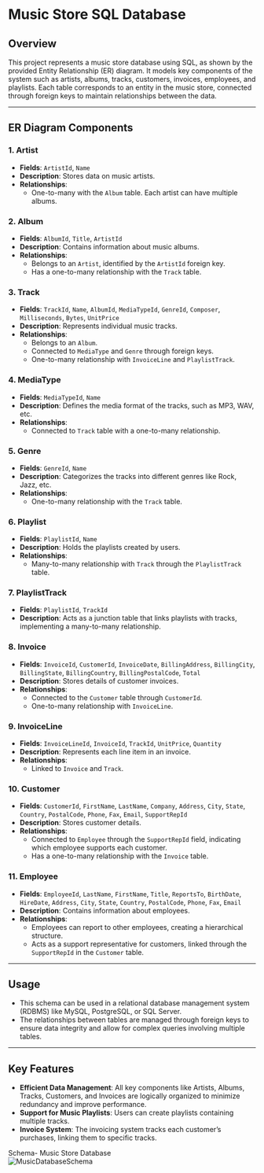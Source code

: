 
# Music Store SQL Database

## Overview

This project represents a music store database using SQL, as shown by the provided Entity Relationship (ER) diagram. It models key components of the system such as artists, albums, tracks, customers, invoices, employees, and playlists. Each table corresponds to an entity in the music store, connected through foreign keys to maintain relationships between the data.

---

## ER Diagram Components

### 1. **Artist**
   - **Fields**: `ArtistId`, `Name`
   - **Description**: Stores data on music artists.
   - **Relationships**: 
     - One-to-many with the `Album` table. Each artist can have multiple albums.

### 2. **Album**
   - **Fields**: `AlbumId`, `Title`, `ArtistId`
   - **Description**: Contains information about music albums.
   - **Relationships**: 
     - Belongs to an `Artist`, identified by the `ArtistId` foreign key.
     - Has a one-to-many relationship with the `Track` table.

### 3. **Track**
   - **Fields**: `TrackId`, `Name`, `AlbumId`, `MediaTypeId`, `GenreId`, `Composer`, `Milliseconds`, `Bytes`, `UnitPrice`
   - **Description**: Represents individual music tracks.
   - **Relationships**: 
     - Belongs to an `Album`.
     - Connected to `MediaType` and `Genre` through foreign keys.
     - One-to-many relationship with `InvoiceLine` and `PlaylistTrack`.

### 4. **MediaType**
   - **Fields**: `MediaTypeId`, `Name`
   - **Description**: Defines the media format of the tracks, such as MP3, WAV, etc.
   - **Relationships**: 
     - Connected to `Track` table with a one-to-many relationship.

### 5. **Genre**
   - **Fields**: `GenreId`, `Name`
   - **Description**: Categorizes the tracks into different genres like Rock, Jazz, etc.
   - **Relationships**: 
     - One-to-many relationship with the `Track` table.

### 6. **Playlist**
   - **Fields**: `PlaylistId`, `Name`
   - **Description**: Holds the playlists created by users.
   - **Relationships**: 
     - Many-to-many relationship with `Track` through the `PlaylistTrack` table.

### 7. **PlaylistTrack**
   - **Fields**: `PlaylistId`, `TrackId`
   - **Description**: Acts as a junction table that links playlists with tracks, implementing a many-to-many relationship.

### 8. **Invoice**
   - **Fields**: `InvoiceId`, `CustomerId`, `InvoiceDate`, `BillingAddress`, `BillingCity`, `BillingState`, `BillingCountry`, `BillingPostalCode`, `Total`
   - **Description**: Stores details of customer invoices.
   - **Relationships**: 
     - Connected to the `Customer` table through `CustomerId`.
     - One-to-many relationship with `InvoiceLine`.

### 9. **InvoiceLine**
   - **Fields**: `InvoiceLineId`, `InvoiceId`, `TrackId`, `UnitPrice`, `Quantity`
   - **Description**: Represents each line item in an invoice.
   - **Relationships**: 
     - Linked to `Invoice` and `Track`.

### 10. **Customer**
   - **Fields**: `CustomerId`, `FirstName`, `LastName`, `Company`, `Address`, `City`, `State`, `Country`, `PostalCode`, `Phone`, `Fax`, `Email`, `SupportRepId`
   - **Description**: Stores customer details.
   - **Relationships**: 
     - Connected to `Employee` through the `SupportRepId` field, indicating which employee supports each customer.
     - Has a one-to-many relationship with the `Invoice` table.

### 11. **Employee**
   - **Fields**: `EmployeeId`, `LastName`, `FirstName`, `Title`, `ReportsTo`, `BirthDate`, `HireDate`, `Address`, `City`, `State`, `Country`, `PostalCode`, `Phone`, `Fax`, `Email`
   - **Description**: Contains information about employees.
   - **Relationships**: 
     - Employees can report to other employees, creating a hierarchical structure.
     - Acts as a support representative for customers, linked through the `SupportRepId` in the `Customer` table.

---

## Usage

- This schema can be used in a relational database management system (RDBMS) like MySQL, PostgreSQL, or SQL Server.
- The relationships between tables are managed through foreign keys to ensure data integrity and allow for complex queries involving multiple tables.

---

## Key Features
- **Efficient Data Management**: All key components like Artists, Albums, Tracks, Customers, and Invoices are logically organized to minimize redundancy and improve performance.
- **Support for Music Playlists**: Users can create playlists containing multiple tracks.
- **Invoice System**: The invoicing system tracks each customer’s purchases, linking them to specific tracks.


Schema- Music Store Database  
![MusicDatabaseSchema](https://user-images.githubusercontent.com/112153548/213707717-bfc9f479-52d9-407b-99e1-e94db7ae10a3.png)
